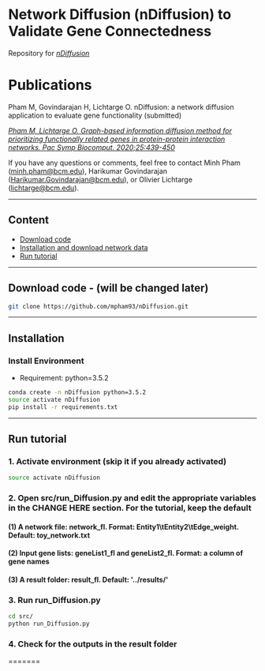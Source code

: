 # Network Diffusion (nDiffusion) to Validate Gene Connectedness

Repository for [*nDiffusion*](https://ndiffusion.lichtargelab.org)


# Publications 

Pham M, Govindarajan H, Lichtarge O. nDiffusion: a network diffusion application to evaluate gene functionality (submitted)

[*Pham M, Lichtarge O. Graph-based information diffusion method for prioritizing functionally related genes in protein-protein interaction networks. Pac Symp Biocomput. 2020;25:439-450*](https://www.worldscientific.com/doi/10.1142/9789811215636_0039)



If you have any questions or comments, feel free to contact Minh Pham (minh.pham@bcm.edu), Harikumar Govindarajan (Harikumar.Govindarajan@bcm.edu), or Olivier Lichtarge (lichtarge@bcm.edu).

--------
## Content
 - [Download code](#download-code)
 - [Installation and download network data](#installation-and-download-network-data)
 - [Run tutorial](#run-tutorial)

--------
## Download code   - (will be changed later)
```bash
git clone https://github.com/mpham93/nDiffusion.git 
```

--------
## Installation

### Install Environment
- Requirement: python=3.5.2
```bash
conda create -n nDiffusion python=3.5.2
source activate nDiffusion
pip install -r requirements.txt
```
--------
## Run tutorial

### 1. Activate environment (skip it if you already activated)
```bash
source activate nDiffusion
```
### 2. Open src/run_Diffusion.py and edit the appropriate variables in the CHANGE HERE section. For the tutorial, keep the default
#### (1) A network file: network_fl. Format: Entity1\tEntity2\tEdge_weight. Default: toy_network.txt
#### (2) Input gene lists: geneList1_fl and geneList2_fl. Format: a column of gene names
#### (3) A result folder: result_fl. Default: '../results/'

### 3. Run run_Diffusion.py
```bash
cd src/
python run_Diffusion.py
```
### 4. Check for the outputs in the result folder
=======

